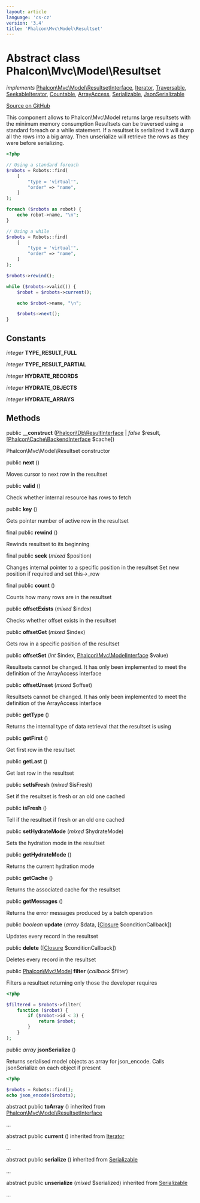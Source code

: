 ```yaml
---
layout: article
language: 'cs-cz'
version: '3.4'
title: 'Phalcon\Mvc\Model\Resultset'
---
```


# Abstract class **Phalcon\Mvc\Model\Resultset**

*implements* [Phalcon\Mvc\Model\ResultsetInterface](/3.4/en/api/Phalcon_Mvc_Model_ResultsetInterface), [Iterator](http://php.net/manual/en/class.iterator.php), [Traversable](http://php.net/manual/en/class.traversable.php), [SeekableIterator](http://php.net/manual/en/class.seekableiterator.php), [Countable](http://php.net/manual/en/class.countable.php), [ArrayAccess](http://php.net/manual/en/class.arrayaccess.php), [Serializable](http://php.net/manual/en/class.serializable.php), [JsonSerializable](http://php.net/manual/en/class.jsonserializable.php)

<a href="https://github.com/phalcon/cphalcon/tree/v3.4.0/phalcon/mvc/model/resultset.zep" class="btn btn-default btn-sm">Source on GitHub</a>

This component allows to Phalcon\Mvc\Model returns large resultsets with the minimum memory consumption Resultsets can be traversed using a standard foreach or a while statement. If a resultset is serialized it will dump all the rows into a big array. Then unserialize will retrieve the rows as they were before serializing.

```php
<?php

// Using a standard foreach
$robots = Robots::find(
    [
        "type = 'virtual'",
        "order" => "name",
    ]
);

foreach ($robots as robot) {
    echo robot->name, "\n";
}

// Using a while
$robots = Robots::find(
    [
        "type = 'virtual'",
        "order" => "name",
    ]
);

$robots->rewind();

while ($robots->valid()) {
    $robot = $robots->current();

    echo $robot->name, "\n";

    $robots->next();
}

```

## Constants

*integer* **TYPE_RESULT_FULL**

*integer* **TYPE_RESULT_PARTIAL**

*integer* **HYDRATE_RECORDS**

*integer* **HYDRATE_OBJECTS**

*integer* **HYDRATE_ARRAYS**

## Methods

public **__construct** ([Phalcon\Db\ResultInterface](/3.4/en/api/Phalcon_Db_ResultInterface) | *false* $result, [[Phalcon\Cache\BackendInterface](/3.4/en/api/Phalcon_Cache_BackendInterface) $cache])

Phalcon\Mvc\Model\Resultset constructor

public **next** ()

Moves cursor to next row in the resultset

public **valid** ()

Check whether internal resource has rows to fetch

public **key** ()

Gets pointer number of active row in the resultset

final public **rewind** ()

Rewinds resultset to its beginning

final public **seek** (*mixed* $position)

Changes internal pointer to a specific position in the resultset Set new position if required and set this->_row

final public **count** ()

Counts how many rows are in the resultset

public **offsetExists** (*mixed* $index)

Checks whether offset exists in the resultset

public **offsetGet** (*mixed* $index)

Gets row in a specific position of the resultset

public **offsetSet** (*int* $index, [Phalcon\Mvc\ModelInterface](/3.4/en/api/Phalcon_Mvc_ModelInterface) $value)

Resultsets cannot be changed. It has only been implemented to meet the definition of the ArrayAccess interface

public **offsetUnset** (*mixed* $offset)

Resultsets cannot be changed. It has only been implemented to meet the definition of the ArrayAccess interface

public **getType** ()

Returns the internal type of data retrieval that the resultset is using

public **getFirst** ()

Get first row in the resultset

public **getLast** ()

Get last row in the resultset

public **setIsFresh** (*mixed* $isFresh)

Set if the resultset is fresh or an old one cached

public **isFresh** ()

Tell if the resultset if fresh or an old one cached

public **setHydrateMode** (*mixed* $hydrateMode)

Sets the hydration mode in the resultset

public **getHydrateMode** ()

Returns the current hydration mode

public **getCache** ()

Returns the associated cache for the resultset

public **getMessages** ()

Returns the error messages produced by a batch operation

public *boolean* **update** (*array* $data, [[Closure](http://php.net/manual/en/class.closure.php) $conditionCallback])

Updates every record in the resultset

public **delete** ([[Closure](http://php.net/manual/en/class.closure.php) $conditionCallback])

Deletes every record in the resultset

public [Phalcon\Mvc\Model](/3.4/en/api/Phalcon_Mvc_Model) **filter** (*callback* $filter)

Filters a resultset returning only those the developer requires

```php
<?php

$filtered = $robots->filter(
    function ($robot) {
        if ($robot->id < 3) {
            return $robot;
        }
    }
);

```

public *array* **jsonSerialize** ()

Returns serialised model objects as array for json_encode. Calls jsonSerialize on each object if present

```php
<?php

$robots = Robots::find();
echo json_encode($robots);

```

abstract public **toArray** () inherited from [Phalcon\Mvc\Model\ResultsetInterface](/3.4/en/api/Phalcon_Mvc_Model_ResultsetInterface)

...

abstract public **current** () inherited from [Iterator](http://php.net/manual/en/class.iterator.php)

...

abstract public **serialize** () inherited from [Serializable](http://php.net/manual/en/class.serializable.php)

...

abstract public **unserialize** (*mixed* $serialized) inherited from [Serializable](http://php.net/manual/en/class.serializable.php)

...